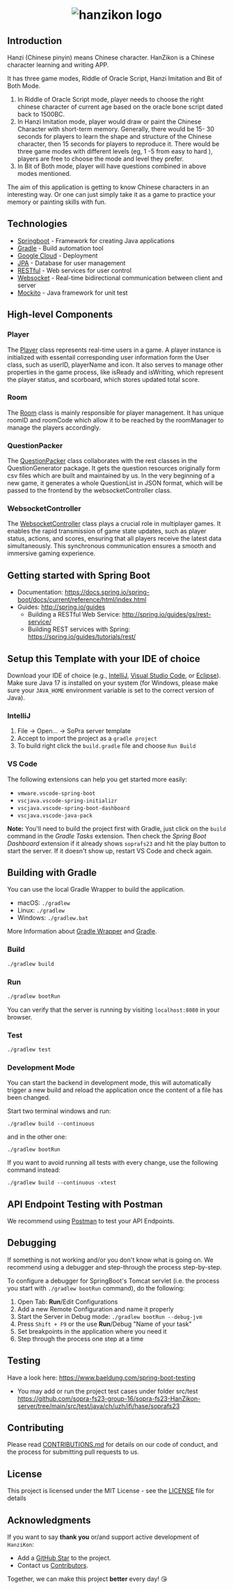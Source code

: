 <h1 align="center">
  <img alt="hanzikon logo" src="https://github.com/sopra-fs23-group-16/sopra-fs23-HanZikon-server/blob/main/src/main/resources/Images/welcome.png" /><br/>
</h1>

## Introduction

Hanzi (Chinese pinyin) means Chinese character. HanZikon is a Chinese character learning and writing APP.

It has three game modes, Riddle of Oracle Script, Hanzi Imitation and Bit of Both Mode.
1. In Riddle of Oracle Script mode, player needs to choose the right chinese character of current age based on the oracle bone script dated back to 1500BC.
2. In Hanzi Imitation mode, player would draw or paint the Chinese Character with short-term memory. Generally, there would be 15- 30 seconds for players to learn the shape and structure of the Chinese character, then 15 seconds for players to reproduce it. There would be three game modes with different levels (eg, 1 -5 from easy to hard ), players are free to choose the mode and level they prefer.
3. In Bit of Both mode, player will have questions combined in above modes mentioned.

The aim of this application is getting to know Chinese characters in an interesting way. Or one can just simply take it as a game to practice your memory or painting skills with fun.

## Technologies

- [Springboot](https://spring.io/projects/spring-boot) - Framework for creating Java applications
- [Gradle](https://gradle.org/) - Build automation tool
- [Google Cloud](https://cloud.google.com/appengine/docs/flexible) - Deployment
- [JPA](https://www.oracle.com/java/technologies/persistence-jsp.html) - Database for user management
- [RESTful](https://restfulapi.net/) - Web services for user control
- [Websocket](https://spring.io/guides/gs/messaging-stomp-websocket/) -  Real-time bidirectional communication between client and server
- [Mockito](https://site.mockito.org/) - Java framework for unit test

## High-level Components

### Player

The [Player](https://github.com/sopra-fs23-group-16/sopra-fs23-HanZikon-server/blob/main/src/main/java/ch/uzh/ifi/hase/soprafs23/MultipleMode/Player.java) class represents real-time users in a game. A player instance is initialized with essentail corresponding user information form the User class, such as userID, playerName and icon. It also serves to manage other properties in the game process, like isReady and isWriting, which represent the player status, and scorboard, which stores updated total score.

### Room 

The [Room](https://github.com/sopra-fs23-group-16/sopra-fs23-HanZikon-server/blob/main/src/main/java/ch/uzh/ifi/hase/soprafs23/MultipleMode/Room.java) class is mainly responsible for player management. It has unique roomID and roomCode which allow it to be reached by the roomManager to manage the players accordingly.

### QuestionPacker

The [QuestionPacker](https://github.com/sopra-fs23-group-16/sopra-fs23-HanZikon-server/blob/main/src/main/java/ch/uzh/ifi/hase/soprafs23/questionGenerator/QuestionPacker.java) class collaborates with the rest classes in the QuestionGenerator package. It gets the question resources originally form csv files which are built and maintained by us. In the very beginning of a new game, it generates a whole QuestionList in JSON format, which will be passed to the frontend by the websocketController class.

### WebsocketController

The [WebsocketController](https://github.com/sopra-fs23-group-16/sopra-fs23-HanZikon-server/blob/main/src/main/java/ch/uzh/ifi/hase/soprafs23/controller/WebSocketController.java) class plays a crucial role in multiplayer games. It enables the rapid transmission of game state updates, such as player status, actions, and scores, ensuring that all players receive the latest data simultaneously. This synchronous communication ensures a smooth and immersive gaming experience.

## Getting started with Spring Boot
-   Documentation: https://docs.spring.io/spring-boot/docs/current/reference/html/index.html
-   Guides: http://spring.io/guides
    -   Building a RESTful Web Service: http://spring.io/guides/gs/rest-service/
    -   Building REST services with Spring: https://spring.io/guides/tutorials/rest/

## Setup this Template with your IDE of choice
Download your IDE of choice (e.g., [IntelliJ](https://www.jetbrains.com/idea/download/), [Visual Studio Code](https://code.visualstudio.com/), or [Eclipse](http://www.eclipse.org/downloads/)). Make sure Java 17 is installed on your system (for Windows, please make sure your `JAVA_HOME` environment variable is set to the correct version of Java).

### IntelliJ
1. File -> Open... -> SoPra server template
2. Accept to import the project as a `gradle project`
3. To build right click the `build.gradle` file and choose `Run Build`

### VS Code
The following extensions can help you get started more easily:
-   `vmware.vscode-spring-boot`
-   `vscjava.vscode-spring-initializr`
-   `vscjava.vscode-spring-boot-dashboard`
-   `vscjava.vscode-java-pack`

**Note:** You'll need to build the project first with Gradle, just click on the `build` command in the _Gradle Tasks_ extension. Then check the _Spring Boot Dashboard_ extension if it already shows `soprafs23` and hit the play button to start the server. If it doesn't show up, restart VS Code and check again.

## Building with Gradle
You can use the local Gradle Wrapper to build the application.
-   macOS: `./gradlew`
-   Linux: `./gradlew`
-   Windows: `./gradlew.bat`

More Information about [Gradle Wrapper](https://docs.gradle.org/current/userguide/gradle_wrapper.html) and [Gradle](https://gradle.org/docs/).

### Build

```bash
./gradlew build
```

### Run

```bash
./gradlew bootRun
```

You can verify that the server is running by visiting `localhost:8080` in your browser.

### Test

```bash
./gradlew test
```

### Development Mode
You can start the backend in development mode, this will automatically trigger a new build and reload the application
once the content of a file has been changed.

Start two terminal windows and run:

`./gradlew build --continuous`

and in the other one:

`./gradlew bootRun`

If you want to avoid running all tests with every change, use the following command instead:

`./gradlew build --continuous -xtest`

## API Endpoint Testing with Postman
We recommend using [Postman](https://www.getpostman.com) to test your API Endpoints.

## Debugging
If something is not working and/or you don't know what is going on. We recommend using a debugger and step-through the process step-by-step.

To configure a debugger for SpringBoot's Tomcat servlet (i.e. the process you start with `./gradlew bootRun` command), do the following:

1. Open Tab: **Run**/Edit Configurations
2. Add a new Remote Configuration and name it properly
3. Start the Server in Debug mode: `./gradlew bootRun --debug-jvm`
4. Press `Shift + F9` or the use **Run**/Debug "Name of your task"
5. Set breakpoints in the application where you need it
6. Step through the process one step at a time

## Testing
Have a look here: https://www.baeldung.com/spring-boot-testing

- You may add or run the project test cases under folder src/test https://github.com/sopra-fs23-group-16/sopra-fs23-HanZikon-server/tree/main/src/test/java/ch/uzh/ifi/hase/soprafs23

## Contributing

Please read [CONTRIBUTIONS.md](https://github.com/sopra-fs23-group-16/sopra-fs23-HanZikon-server/blob/main/contributions.md) for details on our code of conduct, and the process for submitting pull requests to us.

## License

This project is licensed under the MIT License - see the [LICENSE](LICENSE) file for details

## Acknowledgments

If you want to say **thank you** or/and support active development of `HanziKon`:

- Add a [GitHub Star](https://github.com/sopra-fs23-group-16) to the project.
- Contact us [Contributors](https://github.com/sopra-fs23-group-16/sopra-fs23-HanZikon-server/graphs/contributors).

Together, we can make this project **better** every day! 😘

